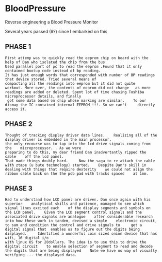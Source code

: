 # BloodPressure
Reverse engineering a Blood Pressure Monitor

Several years passed (6?) since I embarked on this
## PHASE 1
    First attemp was to quickly read the eeprom chip on board with the help of Dan who isolated the chip from the bus
    Used parallel port of pc to read the eeprom .Found that it only contained bootup code instead of bp reading.
    It has just enough words that corresponded with number of BP readings that device stored. Tried several means of
    compacting all the readings into eeprom but it did not quite    workout. More over, the contents of eeprom did not change   as more readings are added or deleted. Spent lot of time chasing Toshiba microprocessor details, and finally
     got some data based on chip whose marking are similar.    To our dismay the IC contained internal EEPROM !!!. So we can't     directly access it.

## PHASE 2
    Thought of tracking display driver data lines.    Realizing all of the display driver is embedded in the main processor,
    the only recourse was to tap into the lcd drive signals coming from the    microprocessor. . As we were
    preparing to do this, my dear friend Dan inadvertantly ripped the cable    off the lcd panel.
    That made things doubly hard.     Now the saga to re attach the cable with ztape (u bute technology) started.    Despite Dan's skill in dealing with things that require dexterity    we could not align the ribbon cable back on the the pcb pad with tracks spaced    at 1mm. 

## PHASE 3
    Had to understand how LCD panel are driven. Dan once again with his superior    analytical skills and patience, managed to see which signal lines excited each    of the display segments and symbols on the LCD panel.    Given the LCD segment control signals and the associated drive signals are analogue    after considerable research into how these work in tandem, devised a simple    electronic circuit, to sum and condition the control and drive signals to     get a digital signal that  enables us to figure out the digits being displayed.     Identified a wonderful coin sized onion device that has wifi, 16 digital i/o
    with linux OS for 20dollars. The idea is to use this to drive the digital circuit    to enable selection of segment to read and decode the digits that are being displayed    Note we have no way of visually verifying ... the displayed data.
